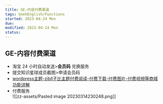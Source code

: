 ```yaml
---
title: GE-内容付费渠道
tags: GeekEnglish/Functions
started: 2023-04-24 Mon
due: 
modified: 2023-04-24 Mon
status: 
---
```

## GE-内容付费渠道
- 淘宝 24 小时自动发送>**会员码** 兑换服务
- 提交知识星球成员截图>申请会员码
- [wordpress主题-zibll子比主题付费阅读-付费下载-付费图片-付费视频等商城功能详解](https://www.zibll.com/580.html)
- 付费服务  
![[zz-assets/Pasted image 20230314230248.png]]